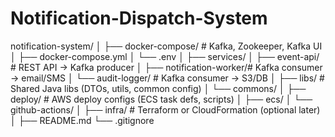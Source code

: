 # Notification-Dispatch-System

notification-system/
│
├── docker-compose/         # Kafka, Zookeeper, Kafka UI
│   ├── docker-compose.yml
│   └── .env
│
├── services/
│   ├── event-api/          # REST API -> Kafka producer
│   ├── notification-worker/# Kafka consumer -> email/SMS
│   └── audit-logger/       # Kafka consumer -> S3/DB
│
├── libs/                   # Shared Java libs (DTOs, utils, common config)
│   └── commons/
│
├── deploy/                 # AWS deploy configs (ECS task defs, scripts)
│   ├── ecs/
│   └── github-actions/
│
├── infra/                  # Terraform or CloudFormation (optional later)
│
├── README.md
└── .gitignore
